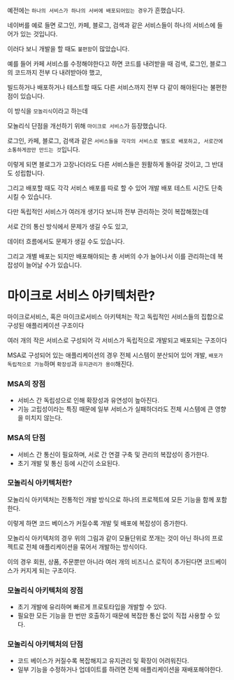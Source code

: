 예전에는 `하나의 서비스가 하나의 서버에 배포되어있는 경우`가 흔했습니다.

네이버를 예로 들면 로그인, 카페, 블로그, 검색과 같은 서비스들이 하나의 서비스에 들어가 있는 것입니다.

이러다 보니 개발을 할 때도 `불편함`이 많았습니다.

예를 들어 카페 서비스를 수정해야한다고 하면 코드를 내려받을 때 검색, 로그인, 블로그의 코드까지 전부 다 내려받아야 했고,

빌드하거나 배포하거나 테스트할 때도 다른 서비스까지 전부 다 같이 해야된다는 불편한 점이 있습니다.

이 방식을 `모놀리식`이라고 하는데

모놀리식 단점을 개선하기 위해 `마이크로 서비스`가 등장했습니다.

로그인, 카페, 블로그, 검색과 같은 `서비스들을 각각의 서비스로 별도로 배포하고, 서로간에 소통하게끔만 만드는 것`입니다.

이렇게 되면 블로그가 고장나더라도 다른 서비스들은 원활하게 돌아갈 것이고, 그 반대도 성립합니다.

그리고 배포할 때도 각각 서비스 배포를 따로 할 수 있어 개발 배포 테스트 시간도 단축시킬 수 있습니다.

다만 독립적인 서비스가 여러개 생기다 보니까 전부 관리하는 것이 복잡해졌는데

서로 간의 통신 방식에서 문제가 생길 수도 있고,

데이터 흐름에서도 문제가 생길 수도 있습니다.

그리고 개별 배포는 되지만 배포해야되는 총 서버의 수가 늘어나서 이를 관리하는데 복잡성이 늘어날 수가 있습니다.

# 마이크로 서비스 아키텍처란?

마이크로서비스, 혹은 마이크로서비스 아키텍처는 작고 독립적인 서비스들의 집합으로 구성된 애플리케이션 구조이다

여러 개의 작은 서비스로 구성되어 각 서비스가 독립적으로 개발되고 배포되는 구조이다

MSA로 구성되어 있는 애플리케이션의 경우 전체 시스템이 분산되어 있어 개발, `배포가 독립적으로 가능`하며 `확장성`과 `유지관리가 용이`해진다.

### MSA의 장점

- 서비스 간 독립성으로 인해 확장성과 유연성이 높아진다.
- 기능 고립성이라는 특징 때문에 일부 서비스가 실패하더라도 전체 시스템에 큰 영향을 미치지 않는다.

### MSA의 단점

- 서비스 간 통신이 필요하며, 서로 간 연결 구축 및 관리의 복잡성이 증가한다.
- 초기 개발 및 통신 등에 시간이 소요된다.

### 모놀리식 아키텍처란?

모놀리식 아키텍처는 전통적인 개발 방식으로 하나의 프로젝트에 모든 기능을 함께 포함한다.

이렇게 하면 코드 베이스가 커질수록 개발 및 배포에 복잡성이 증가한다.

모놀리식 아키텍처의 경우 위의 그림과 같이 모듈단위로 쪼개는 것이 아닌 하나의 프로젝트로 전체 애플리케이션을 묶어서 개발하는 방식이다.

이의 경우 회원, 상품, 주문뿐만 아니라 여러 개의 비즈니스 로직이 추가된다면 코드베이스가 커지게 되는 구조이다.

### 모놀리식 아키텍처의 장점

- 초기 개발에 유리하며 빠르게 프로토타입을 개발할 수 있다.
- 필요한 모든 기능을 한 번만 호출하기 때문에 복잡한 통신 없이 직접 사용할 수 있다.

### 모놀리식 아키텍처의 단점

- 코드 베이스가 커질수록 복잡해지고 유지관리 및 확장이 어려워진다.
- 일부 기능을 수정하거나 업데이트를 하려면 전체 애플리케이션을 재배포해야한다.
